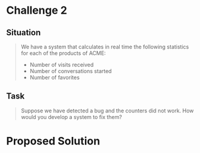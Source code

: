 # Challenge 2

## Situation

>We have a system that calculates in real time the following statistics for each of the products of ACME:
>* Number of visits received							 	
>* Number of conversations started				 		
>* Number of favorites

## Task

>Suppose we have detected a bug and the counters did not work. How would you develop a system to fix them?

# Proposed Solution

